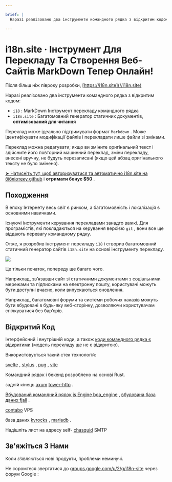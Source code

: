 ```yaml
---

brief: |
  Наразі реалізовано два інструменти командного рядка з відкритим кодом: i18 (інструмент перекладу командного рядка MarkDown) та i18n.site (генератор сайтів багатомовних статичних документів)

---
```



# i18n.site · Інструмент Для Перекладу Та Створення Веб-Сайтів MarkDown Тепер Онлайн!

Після більш ніж півроку розробки, [https://i18n.site](//i18n.site)

Наразі реалізовано два інструменти командного рядка з відкритим кодом:

* `i18` : MarkDown Інструмент перекладу командного рядка
* `i18n.site` : Багатомовний генератор статичних документів, **оптимізований для читання**

Переклад може ідеально підтримувати формат `Markdown` . Може ідентифікувати модифікації файлів і перекладати лише файли зі змінами.

Переклад можна редагувати; якщо ви зміните оригінальний текст і здійсните його повторний машинний переклад, зміни перекладу, внесені вручну, не будуть перезаписані (якщо цей абзац оригінального тексту не було змінено).

[➤ Натисніть тут, щоб авторизуватися та автоматично i18n.site на бібліотеку github](https://github.com/login/oauth/authorize?client_id=Ov23liuGAmK0plc9FgB3&amp;scope=user:email,user:follow,public_repo) і **отримати бонус $50** .

## Походження

В епоху Інтернету весь світ є ринком, а багатомовність і локалізація є основними навичками.

Існуючі інструменти керування перекладами занадто важкі. Для програмістів, які покладаються на керування версією `git` , вони все ще віддають перевагу командному рядку.

Отже, я розробив інструмент перекладу `i18` і створив багатомовний статичний генератор сайтів `i18n.site` на основі інструменту перекладу.

![](https://p.3ti.site/1723777556.avif)

Це тільки початок, попереду ще багато чого.

Наприклад, зв’язавши сайт зі статичними документами з соціальними мережами та підписками на електронну пошту, користувачі можуть бути доступні вчасно, коли випускаються оновлення.

Наприклад, багатомовні форуми та системи робочих наказів можуть бути вбудовані в будь-яку веб-сторінку, дозволяючи користувачам спілкуватися без бар’єрів.

## Відкритий Код

Інтерфейсний і внутрішній коди, а також [коди командного рядка є відкритими](https://i18n.site/i18n.site/c/src) (модель перекладу ще не є відкритою).

Використовується такий стек технологій:

[svelte](https://svelte.dev) , [stylus](https://stylus-lang.com) , [pug](https://github.com/pugjs/pug) , [vite](https://github.com/vitejs/vite)

Командний рядок і бекенд розроблено на основі Rust.

задній кінець [axum](https://github.com/tokio-rs/axum) [tower-http](https://github.com/tower-rs/tower-http/releases) .

[Вбудований командний рядок js Engine boa_engine](https://docs.rs/boa_engine) , [вбудована база даних fjall](https://github.com/fjall-rs/fjall) .

[contabo](https://my.contabo.com) VPS

база даних [kvrocks](https://kvrocks.apache.org) , [mariadb](https://mariadb.org) .

Надішліть лист на адресу self- [chasquid](https://github.com/albertito/chasquid) SMTP

## Зв'яжіться З Нами

Коли з’являються нові продукти, проблеми неминучі.

Не соромтеся звертатися до [groups.google.com/u/2/g/i18n-site](https://groups.google.com/u/2/g/i18n-site) через форум Google :
